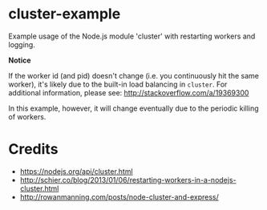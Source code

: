 # cluster-example
Example usage of the Node.js module 'cluster' with restarting workers and logging.

**Notice**

If the worker id (and pid) doesn't change (i.e. you continuously hit the same worker), it's likely due to the built-in load balancing in `cluster`. For additional information, please see: http://stackoverflow.com/a/19369300

In this example, however, it will change eventually due to the periodic killing of workers.

# Credits

* https://nodejs.org/api/cluster.html
* http://schier.co/blog/2013/01/06/restarting-workers-in-a-nodejs-cluster.html
* http://rowanmanning.com/posts/node-cluster-and-express/
